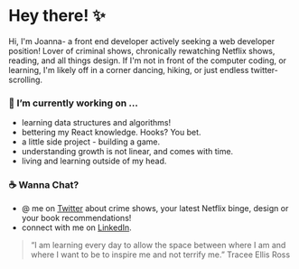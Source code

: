 # Hey there! :sparkles: 

Hi, I'm Joanna- a front end developer actively seeking a web developer position! Lover of criminal shows, chronically rewatching Netflix shows, reading, and all things design. If I'm not in front of the computer coding, or learning, I'm likely off in a corner dancing, hiking, or just endless twitter-scrolling.


### 🌱 I’m currently working on ...
  * learning data structures and algorithms! 
  * bettering my React knowledge. Hooks? You bet. 
  * a little side project - building a game.
  * understanding growth is not linear, and comes with time. 
  * living and learning outside of my head. 


### :coffee: Wanna Chat? 
  * @ me on [Twitter](https://twitter.com/joeyannax) about crime shows, your latest Netflix binge, design or your book recommendations!
  * connect with me on [LinkedIn](https://www.linkedin.com/in/joannaylin/).
  
  
  
> “I am learning every day to allow the space between where I am and where I want to be to inspire me and not terrify me.”
> Tracee Ellis Ross
